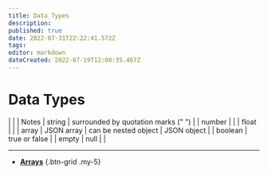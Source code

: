 ```yaml
---
title: Data Types
description: 
published: true
date: 2022-07-31T22:22:41.572Z
tags: 
editor: markdown
dateCreated: 2022-07-19T12:08:35.467Z
---
```


# Data Types

| |  | Notes
|
string | surrounded by quotation marks (" ") |  |
number |	|  |
float	|  |  |
array	| JSON array | can be nested
object | JSON object |  |
boolean | true or false |  |
empty | null |  |

---

- [<i class="mdi mdi-code-array primary--text"></i> **Arrays**](/en/Sub-Actions/Code/Arrays)
{.btn-grid .my-5}